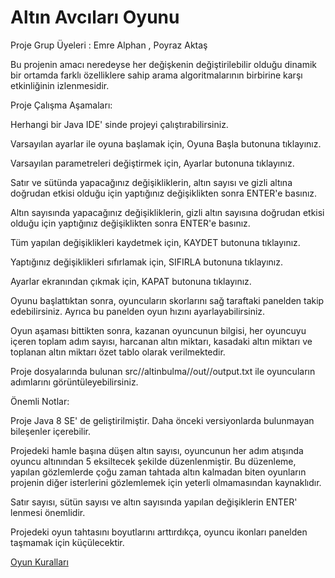 # Altın Avcıları Oyunu

Proje Grup Üyeleri : Emre Alphan , Poyraz Aktaş

Bu projenin amacı neredeyse her değişkenin değiştirilebilir olduğu dinamik bir ortamda farklı özelliklere sahip arama algoritmalarının birbirine karşı etkinliğinin izlenmesidir.

Proje Çalışma Aşamaları:

Herhangi bir Java IDE' sinde projeyi çalıştırabilirsiniz.

Varsayılan ayarlar ile oyuna başlamak için, Oyuna Başla butonuna tıklayınız.

Varsayılan parametreleri değiştirmek için, Ayarlar butonuna tıklayınız.

Satır ve sütünda yapacağınız değişikliklerin, altın sayısı ve gizli altına doğrudan
etkisi olduğu için yaptığınız değişiklikten sonra ENTER'e basınız.

Altın sayısında yapacağınız değişikliklerin, gizli altın sayısına doğrudan 
etkisi olduğu için yaptığınız değişiklikten sonra ENTER'e basınız.

Tüm yapılan değişiklikleri kaydetmek için, KAYDET butonuna tıklayınız.

Yaptığınız değişiklikleri sıfırlamak için, SIFIRLA butonuna tıklayınız.

Ayarlar ekranından çıkmak için, KAPAT butonuna tıklayınız.

Oyunu başlattıktan sonra, oyuncuların skorlarını sağ taraftaki panelden
takip edebilirsiniz. Ayrıca bu panelden oyun hızını ayarlayabilirsiniz.

Oyun aşaması bittikten sonra, kazanan oyuncunun bilgisi, her oyuncuyu içeren toplam adım sayısı, 
harcanan altın miktarı, kasadaki altın miktarı ve toplanan altın miktarı özet tablo olarak verilmektedir.

Proje dosyalarında bulunan src//altinbulma//out//output.txt ile oyuncuların adımlarını görüntüleyebilirsiniz.

Önemli Notlar:
 
Proje Java 8 SE' de geliştirilmiştir. Daha önceki versiyonlarda bulunmayan bileşenler içerebilir.

Projedeki hamle başına düşen altın sayısı, oyuncunun her adım atışında oyuncu altınından 5 eksiltecek şekilde
düzenlenmiştir. Bu düzenleme, yapılan gözlemlerde çoğu zaman tahtada altın kalmadan biten oyunların
projenin diğer isterlerini gözlemlemek için yeterli olmamasından kaynaklıdır.

Satır sayısı, sütün sayısı ve altın sayısında yapılan değişiklerin ENTER' lenmesi önemlidir.

Projedeki oyun tahtasını boyutlarını arttırdıkça, oyuncu ikonları panelden taşmamak için küçülecektir.

[Oyun Kuralları](https://www.resimupload.org/images/2022/05/06/imagedceefc83b359a1e6.png)
